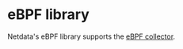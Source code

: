 <!--
title: "eBPF"
custom_edit_url: https://github.com/netdata/netdata/edit/master/src/libnetdata/ebpf/README.md
sidebar_label: "eBPF"
learn_status: "Published"
learn_topic_type: "Tasks"
learn_rel_path: "Developers/libnetdata"
-->

# eBPF library

Netdata's eBPF library supports the [eBPF collector](https://github.com/netdata/netdata/blob/master/src/collectors/ebpf.plugin/README.md).

